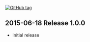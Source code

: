 [![GitHub tag][gh-tag-img]][gh-link]

## 2015-06-18 Release 1.0.0
- Initial release

[gh-tag-img]: https://img.shields.io/github/tag/genebean/genebean-nxlog.svg?label=newest%20tag
[gh-link]: https://github.com/genebean/genebean-nxlog
